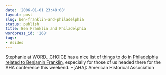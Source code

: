 ```yaml
---
date: '2006-01-01 23:48:08'
layout: post
slug: ben-franklin-and-philadelphia
status: publish
title: Ben Franklin and Philadelphia
wordpress_id: '268'
tags:
- Asides
---
```


Stephanie at WORD...CHOICE has a nice list of [things to do in Philadelphia related to Benjamin Franklin](http://www.wordchoice.org/benjamin-franklin-is-in-town-the-town-of-philadelphia-that-is/), especially for those of us headed there for the AHA conference this weekend.
  *[AHA]: American Historical Association

